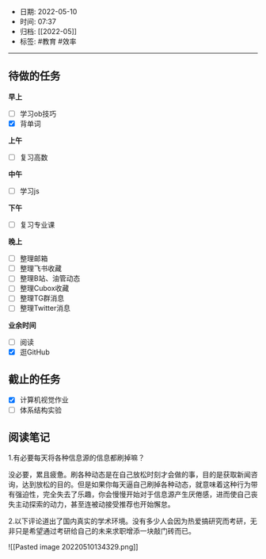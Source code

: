 - 日期: 2022-05-10
- 时间: 07:37
- 归档: [[2022-05]]
- 标签: #教育 #效率 
---

## 待做的任务

**早上**

- [ ] 学习ob技巧
- [x] 背单词

**上午**

- [ ] 复习高数

**中午**

- [ ] 学习js

**下午**

- [ ] 复习专业课

**晚上**

- [ ] 整理邮箱
- [ ] 整理飞书收藏
- [ ] 整理B站、油管动态
- [ ] 整理Cubox收藏
- [ ] 整理TG群消息
- [ ] 整理Twitter消息

**业余时间**

- [ ] 阅读 
- [x] 逛GitHub

## 截止的任务

- [x] 计算机视觉作业
- [ ] 体系结构实验

## 阅读笔记

1.有必要每天将各种信息源的信息都刷掉嘛？

没必要，累且疲惫。刷各种动态是在自己放松时刻才会做的事，目的是获取新闻咨询，达到放松的目的。但是如果你每天逼自己刷掉各种动态，就意味着这种行为带有强迫性，完全失去了乐趣，你会慢慢开始对于信息源产生厌倦感，进而使自己丧失主动探索的动力，甚至连被动接受推荐也开始懈怠。

2.以下评论道出了国内真实的学术环境。没有多少人会因为热爱搞研究而考研，无非只是希望通过考研给自己的未来求职增添一块敲门砖而已。

![[Pasted image 20220510134329.png]]

